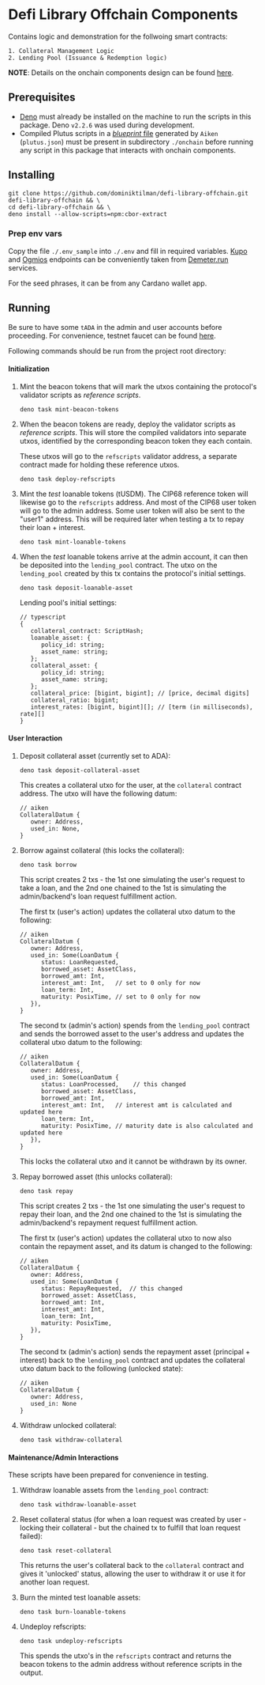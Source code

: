 # Defi Library Offchain Components

Contains logic and demonstration for the follwoing smart contracts:

    1. Collateral Management Logic
    2. Lending Pool (Issuance & Redemption logic)

**NOTE**: Details on the onchain components design can be found [here](https://lending-aiken-docs.staking.rocks).

## Prerequisites

- [Deno](https://docs.deno.com/runtime/getting_started/installation/) must already be installed on the machine to run the
  scripts in this package. Deno `v2.2.6` was used during development.
- Compiled Plutus scripts in a [_blueprint_ file](./onchain/plutus.json) generated by `Aiken` (`plutus.json`) must be present in
  subdirectory `./onchain` before running any script in this package that interacts with onchain components.

## Installing

```
git clone https://github.com/dominiktilman/defi-library-offchain.git defi-library-offchain && \
cd defi-library-offchain && \
deno install --allow-scripts=npm:cbor-extract
```

### Prep env vars

Copy the file `./.env_sample` into `./.env` and fill in required variables. [Kupo](https://cardanosolutions.github.io/kupo/) and
[Ogmios](https://ogmios.dev/) endpoints can be conveniently taken from [Demeter.run](https://demeter.run/) services.

For the seed phrases, it can be from any Cardano wallet app.

## Running

Be sure to have some `tADA` in the admin and user accounts before proceeding. For convenience, testnet faucet can be found
[here](https://docs.cardano.org/cardano-testnets/tools/faucet).

Following commands should be run from the project root directory:

#### Initialization

1. Mint the beacon tokens that will mark the utxos containing the protocol's validator scripts as _reference scripts_.
   ```shell
   deno task mint-beacon-tokens
   ```

1. When the beacon tokens are ready, deploy the validator scripts as _reference scripts_. This will store the compiled
   validators into separate utxos, identified by the corresponding beacon token they each contain.

   These utxos will go to the `refscripts` validator address, a separate contract made for holding these reference utxos.

   ```
   deno task deploy-refscripts
   ```

1. Mint the _test_ loanable tokens (tUSDM). The CIP68 reference token will likewise go to the `refscripts` address. And most of
   the CIP68 user token will go to the admin address. Some user token will also be sent to the "user1" address. This will be
   required later when testing a tx to repay their loan + interest.
   ```
   deno task mint-loanable-tokens
   ```

1. When the _test_ loanable tokens arrive at the admin account, it can then be deposited into the `lending_pool` contract. The
   utxo on the `lending_pool` created by this tx contains the protocol's initial settings.
   ```
   deno task deposit-loanable-asset
   ```

   Lending pool's initial settings:
   ```
   // typescript
   {
      collateral_contract: ScriptHash;
      loanable_asset: {
         policy_id: string;
         asset_name: string;
      };
      collateral_asset: {
         policy_id: string;
         asset_name: string;
      };
      collateral_price: [bigint, bigint]; // [price, decimal digits]
      collateral_ratio: bigint;
      interest_rates: [bigint, bigint][]; // [term (in milliseconds), rate][]
   }
   ```

#### User Interaction

1. Deposit collateral asset (currently set to ADA):
   ```
   deno task deposit-collateral-asset
   ```

   This creates a collateral utxo for the user, at the `collateral` contract address. The utxo will have the following datum:

   ```aiken
   // aiken
   CollateralDatum {
      owner: Address,
      used_in: None,
   }
   ```

1. Borrow against collateral (this locks the collateral):
   ```
   deno task borrow
   ```

   This script creates 2 txs - the 1st one simulating the user's request to take a loan, and the 2nd one chained to the 1st is
   simulating the admin/backend's loan request fulfillment action.

   The first tx (user's action) updates the collateral utxo datum to the following:
   ```aiken
   // aiken
   CollateralDatum {
      owner: Address,
      used_in: Some(LoanDatum {
         status: LoanRequested,
         borrowed_asset: AssetClass,
         borrowed_amt: Int,
         interest_amt: Int,   // set to 0 only for now
         loan_term: Int,
         maturity: PosixTime, // set to 0 only for now
      }),
   }
   ```

   The second tx (admin's action) spends from the `lending_pool` contract and sends the borrowed asset to the user's address and
   updates the collateral utxo datum to the following:
   ```aiken
   // aiken
   CollateralDatum {
      owner: Address,
      used_in: Some(LoanDatum {
         status: LoanProcessed,    // this changed
         borrowed_asset: AssetClass,
         borrowed_amt: Int,
         interest_amt: Int,   // interest amt is calculated and updated here
         loan_term: Int,
         maturity: PosixTime, // maturity date is also calculated and updated here
      }),
   }
   ```

   This locks the collateral utxo and it cannot be withdrawn by its owner.

1. Repay borrowed asset (this unlocks collateral):
   ```
   deno task repay
   ```
   This script creates 2 txs - the 1st one simulating the user's request to repay their loan, and the 2nd one chained to the 1st
   is simulating the admin/backend's repayment request fulfillment action.

   The first tx (user's action) updates the collateral utxo to now also contain the repayment asset, and its datum is changed to
   the following:
   ```aiken
   // aiken
   CollateralDatum {
      owner: Address,
      used_in: Some(LoanDatum {
         status: RepayRequested,  // this changed
         borrowed_asset: AssetClass,
         borrowed_amt: Int,
         interest_amt: Int,   
         loan_term: Int,
         maturity: PosixTime, 
      }),
   }
   ```

   The second tx (admin's action) sends the repayment asset (principal + interest) back to the `lending_pool` contract and
   updates the collateral utxo datum back to the following (unlocked state):

   ```aiken
   // aiken
   CollateralDatum {
      owner: Address,
      used_in: None
   }
   ```

1. Withdraw unlocked collateral:
   ```
   deno task withdraw-collateral
   ```

#### Maintenance/Admin Interactions

These scripts have been prepared for convenience in testing.

1. Withdraw loanable assets from the `lending_pool` contract:
   ```
   deno task withdraw-loanable-asset
   ```

1. Reset collateral status (for when a loan request was created by user - locking their collateral - but the chained tx to fulfill that loan request failed):
   ```
   deno task reset-collateral
   ```
   This returns the user's collateral back to the `collateral` contract and gives it 'unlocked' status, allowing the user to withdraw it or use it for another loan request.

1. Burn the minted test loanable assets:
   ```
   deno task burn-loanable-tokens
   ```

1. Undeploy refscripts:
   ```
   deno task undeploy-refscripts
   ```
   This spends the utxo's in the `refscripts` contract and returns the beacon tokens to the admin address without reference
   scripts in the output.
